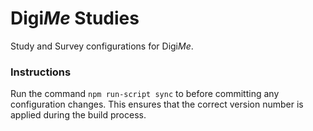 # Digi*Me* Studies

Study and Survey configurations for Digi*Me*.

### Instructions

Run the command `npm run-script sync` to before committing any configuration changes. This ensures that the correct version number is applied during the build process.
